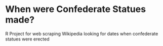 # When were Confederate Statues made?

R Project for web scraping Wikipedia looking for dates when confederate statues were erected
